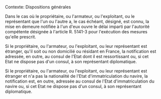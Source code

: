 Contexte: Dispositions générales

Dans le cas où le propriétaire, ou l'armateur, ou l'exploitant, ou le représentant que l'un ou l'autre a, le cas échéant, désigné, est connu, la mise en demeure notifiée à l'un d'eux ouvre le délai imparti par l'autorité compétente désignée à l'article R. 5141-3 pour l'exécution des mesures qu'elle prescrit.

Si le propriétaire, ou l'armateur, ou l'exploitant, ou leur représentant est étranger, qu'il soit ou non domicilié ou résidant en France, la notification est adressée, en outre, au consul de l'Etat dont il est ressortissant ou, si cet Etat ne dispose pas d'un consul, à son représentant diplomatique.

Si le propriétaire, ou l'armateur, ou l'exploitant, ou leur représentant est étranger et n'a pas la nationalité de l'Etat d'immatriculation du navire, la notification est, en outre, adressée au consul de l'Etat d'immatriculation du navire ou, si cet Etat ne dispose pas d'un consul, à son représentant diplomatique.